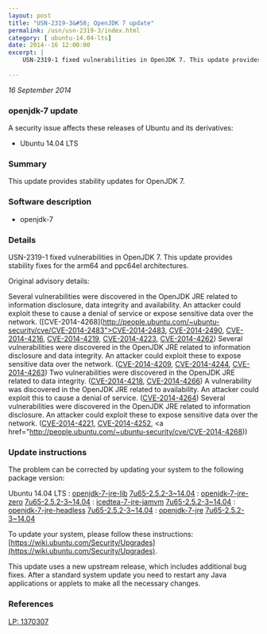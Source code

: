 ```yaml
---
layout: post
title: "USN-2319-3&#58; OpenJDK 7 update"
permalink: /usn/usn-2319-3/index.html
category: [ ubuntu-14.04-lts]
date: 2014--16 12:00:00
excerpt: |
    USN-2319-1 fixed vulnerabilities in OpenJDK 7. This update provides stability fixes for the arm64 and ppc64el architectures.
    
--- 
```

 
 

*16 September 2014*

### openjdk-7 update

A security issue affects these releases of Ubuntu and its derivatives:

* Ubuntu 14.04 LTS

### Summary

This update provides stability updates for OpenJDK 7. 

### Software description

* openjdk-7 

### Details

USN-2319-1 fixed vulnerabilities in OpenJDK 7. This update provides stability fixes for the arm64 and ppc64el architectures.

Original advisory details:

 Several vulnerabilities were discovered in the OpenJDK JRE related to information disclosure, data integrity and availability. An attacker could exploit these to cause a denial of service or expose sensitive data over the network. ([CVE-2014-4268](http://people.ubuntu.com/~ubuntu-security/cve/CVE-2014-2483">CVE-2014-2483</a>, <a href="http://people.ubuntu.com/~ubuntu-security/cve/CVE-2014-2490">CVE-2014-2490</a>, <a href="http://people.ubuntu.com/~ubuntu-security/cve/CVE-2014-4216">CVE-2014-4216</a>, <a href="http://people.ubuntu.com/~ubuntu-security/cve/CVE-2014-4219">CVE-2014-4219</a>, <a href="http://people.ubuntu.com/~ubuntu-security/cve/CVE-2014-4223">CVE-2014-4223</a>, <a href="http://people.ubuntu.com/~ubuntu-security/cve/CVE-2014-4262">CVE-2014-4262</a>) Several vulnerabilities were discovered in the OpenJDK JRE related to information disclosure and data integrity. An attacker could exploit these to expose sensitive data over the network. (<a href="http://people.ubuntu.com/~ubuntu-security/cve/CVE-2014-4209">CVE-2014-4209</a>, <a href="http://people.ubuntu.com/~ubuntu-security/cve/CVE-2014-4244">CVE-2014-4244</a>, <a href="http://people.ubuntu.com/~ubuntu-security/cve/CVE-2014-4263">CVE-2014-4263</a>) Two vulnerabilities were discovered in the OpenJDK JRE related to data integrity. (<a href="http://people.ubuntu.com/~ubuntu-security/cve/CVE-2014-4218">CVE-2014-4218</a>, <a href="http://people.ubuntu.com/~ubuntu-security/cve/CVE-2014-4266">CVE-2014-4266</a>) A vulnerability was discovered in the OpenJDK JRE related to availability. An attacker could exploit this to cause a denial of service. (<a href="http://people.ubuntu.com/~ubuntu-security/cve/CVE-2014-4264">CVE-2014-4264</a>) Several vulnerabilities were discovered in the OpenJDK JRE related to information disclosure. An attacker could exploit these to expose sensitive data over the network. (<a href="http://people.ubuntu.com/~ubuntu-security/cve/CVE-2014-4221">CVE-2014-4221</a>, <a href="http://people.ubuntu.com/~ubuntu-security/cve/CVE-2014-4252">CVE-2014-4252</a>, <a href="http://people.ubuntu.com/~ubuntu-security/cve/CVE-2014-4268)) 

### Update instructions

The problem can be corrected by updating your system to the following package version:

Ubuntu 14.04 LTS
 : [openjdk-7-jre-lib](https://launchpad.net/ubuntu/+source/openjdk-7) <span> [7u65-2.5.2-3~14.04](https://launchpad.net/ubuntu/+source/openjdk-7/7u65-2.5.2-3~14.04) </span> 
 : [openjdk-7-jre-zero](https://launchpad.net/ubuntu/+source/openjdk-7) <span> [7u65-2.5.2-3~14.04](https://launchpad.net/ubuntu/+source/openjdk-7/7u65-2.5.2-3~14.04) </span> 
 : [icedtea-7-jre-jamvm](https://launchpad.net/ubuntu/+source/openjdk-7) <span> [7u65-2.5.2-3~14.04](https://launchpad.net/ubuntu/+source/openjdk-7/7u65-2.5.2-3~14.04) </span> 
 : [openjdk-7-jre-headless](https://launchpad.net/ubuntu/+source/openjdk-7) <span> [7u65-2.5.2-3~14.04](https://launchpad.net/ubuntu/+source/openjdk-7/7u65-2.5.2-3~14.04) </span> 
 : [openjdk-7-jre](https://launchpad.net/ubuntu/+source/openjdk-7) <span> [7u65-2.5.2-3~14.04](https://launchpad.net/ubuntu/+source/openjdk-7/7u65-2.5.2-3~14.04) </span> 

To update your system, please follow these instructions: [https://wiki.ubuntu.com/Security/Upgrades](https://wiki.ubuntu.com/Security/Upgrades).

This update uses a new upstream release, which includes additional bug fixes. After a standard system update you need to restart any Java applications or applets to make all the necessary changes. 

### References

 
 [LP: 1370307](https://launchpad.net/bugs/1370307)
 

